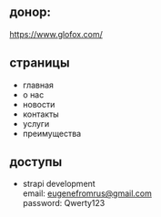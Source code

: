 ## донор:   
https://www.glofox.com/   

## страницы
* главная
* о нас
* новости
* контакты
* услуги
* преимущества

## доступы
- strapi development    
email: eugenefromrus@gmail.com  
password: Qwerty123   
